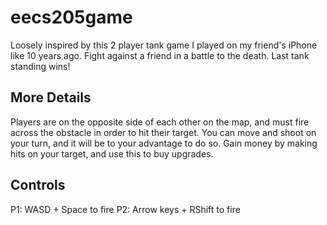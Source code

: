 # eecs205game
Loosely inspired by this 2 player tank game I played on my friend's iPhone like 10 years ago. Fight against
a friend in a battle to the death. Last tank standing wins!

## More Details
Players are on the opposite side of each other on the map, and must fire across the obstacle in order
to hit their target. You can move and shoot on your turn, and it will be to your advantage to do so. Gain money
by making hits on your target, and use this to buy upgrades.

## Controls
P1: WASD + Space to fire
P2: Arrow keys + RShift to fire
